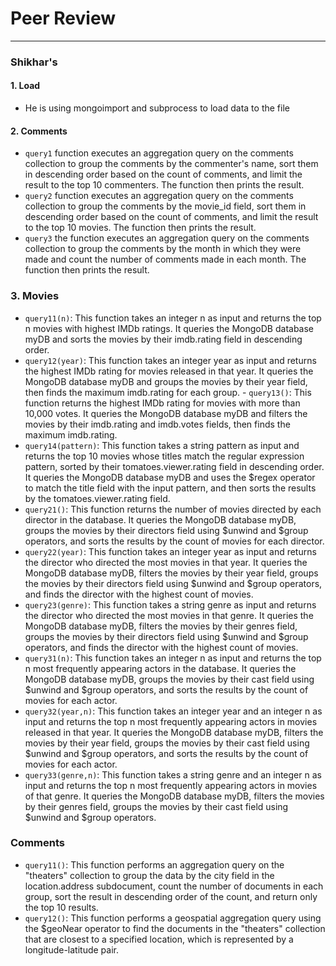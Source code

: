 # Peer Review
<hr>

### Shikhar's

#### 1. Load 

- He is using mongoimport and subprocess to load data to the file 

#### 2. Comments

- ``` query1 ``` function executes an aggregation query on the comments collection to group the comments by the commenter's name, sort them in descending order based on the count of comments, and limit the result to the top 10 commenters. The function then prints the result.
- ``` query2 ``` function executes an aggregation query on the comments collection to group the comments by the movie_id field, sort them in descending order based on the count of comments, and limit the result to the top 10 movies. The function then prints the result.
- ``` query3 ``` the function executes an aggregation query on the comments collection to group the comments by the month in which they were made and count the number of comments made in each month. The function then prints the result.

### 3. Movies

- ```query11(n)```: This function takes an integer n as input and returns the top n movies with highest IMDb ratings. It queries the MongoDB database myDB and sorts the movies by their imdb.rating field in descending order.
- ```query12(year)```: This function takes an integer year as input and returns the highest IMDb rating for movies released in that year. It queries the MongoDB database myDB and groups the movies by their year field, then finds the maximum imdb.rating for each group.
​- ```query13()```: This function returns the highest IMDb rating for movies with more than 10,000 votes. It queries the MongoDB database myDB and filters the movies by their imdb.rating and imdb.votes fields, then finds the maximum imdb.rating.
- ```query14(pattern)```: This function takes a string pattern as input and returns the top 10 movies whose titles match the regular expression pattern, sorted by their tomatoes.viewer.rating field in descending order. It queries the MongoDB database myDB and uses the $regex operator to match the title field with the input pattern, and then sorts the results by the tomatoes.viewer.rating field.
- ```query21()```: This function returns the number of movies directed by each director in the database. It queries the MongoDB database myDB, groups the movies by their directors field using $unwind and $group operators, and sorts the results by the count of movies for each director.
- ```query22(year)```: This function takes an integer year as input and returns the director who directed the most movies in that year. It queries the MongoDB database myDB, filters the movies by their year field, groups the movies by their directors field using $unwind and $group operators, and finds the director with the highest count of movies.
- ```query23(genre)```: This function takes a string genre as input and returns the director who directed the most movies in that genre. It queries the MongoDB database myDB, filters the movies by their genres field, groups the movies by their directors field using $unwind and $group operators, and finds the director with the highest count of movies.
- ```query31(n)```: This function takes an integer n as input and returns the top n most frequently appearing actors in the database. It queries the MongoDB database myDB, groups the movies by their cast field using $unwind and $group operators, and sorts the results by the count of movies for each actor.
- ```query32(year,n)```: This function takes an integer year and an integer n as input and returns the top n most frequently appearing actors in movies released in that year. It queries the MongoDB database myDB, filters the movies by their year field, groups the movies by their cast field using $unwind and $group operators, and sorts the results by the count of movies for each actor.
- ```query33(genre,n)```: This function takes a string genre and an integer n as input and returns the top n most frequently appearing actors in movies of that genre. It queries the MongoDB database myDB, filters the movies by their genres field, groups the movies by their cast field using $unwind and $group operators.

### Comments

- ```query11()```: This function performs an aggregation query on the "theaters" collection to group the data by the city field in the location.address subdocument, count the number of documents in each group, sort the result in descending order of the count, and return only the top 10 results.
- ```query12()```: This function performs a geospatial aggregation query using the $geoNear operator to find the documents in the "theaters" collection that are closest to a specified location, which is represented by a longitude-latitude pair.